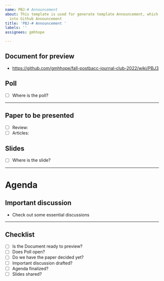 ```yaml
---
name: PBJ-# Announcement
about: This template is used for generate template Announcement, which will be transferred
  into Github Announcement
title: 'PBJ-# Announcement '
labels: ''
assignees: gmhhope

---
```


## Document for preview
- https://github.com/gmhhope/fall-postbacc-journal-club-2022/wiki/PBJ3

## Poll
- [ ] Where is the poll?

-------

## Paper to be presented
-  [ ] Review: 
-  [ ] Articles:

## Slides
- [ ] Where is the slide?

-------

# Agenda

## Important discussion 
- Check out some essential discussions

-------

## Checklist
- [ ] Is the Document ready to preview?
- [ ] Does Poll open?
- [ ] Do we have the paper decided yet?
- [ ] Important discussion drafted?
- [ ] Agenda finalized?
- [ ] Slides shared?
